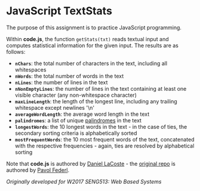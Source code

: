 # JavaScript TextStats
The purpose of this assignment is to practice JavaScript programming.

Within **code.js**, the function ```getStats(txt)``` reads textual input and computes statistical information for the given input. The results are as follows:

* __```nChars```__: the total number of characters in the text, including all whitespaces
* __```nWords```__: the total number of words in the text
* __```nLines```__: the number of lines in the text
* __```nNonEmptyLines```__: the number of lines in the text containing at least one visible character (any non-whitespace character)
* __```maxLineLength```__: the length of the longest line, including any trailing whitespace except newlines '\n'
* __```averageWordLength```__: the average word length in the text
* __```palindromes```__: a list of unique [palindromes](https://en.wikipedia.org/wiki/Palindrome) in the text
* __```longestWords```__: the 10 longest words in the text - in the case of ties, the secondary sorting criteria is alphabetically sorted
* __```mostFrequentWords```__: the 10 most frequent words of the text, concatenated with the respective frequencies - again, ties are resolved by alphabetical sorting

Note that **code.js** is authored by [Daniel LaCoste](https://github.com/daniellacoste) - the [original repo](https://github.com/uofc-seng513w17/W17-assignment2.1) is authored by [Pavol Federl](https://github.com/pfederl).

*Originally developed for W2017 SENG513: Web Based Systems*
